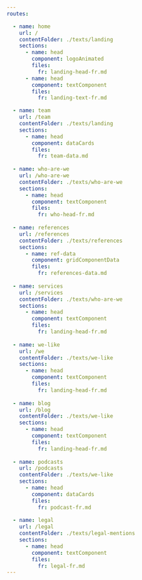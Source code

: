 ```yaml
---
routes: 

  - name: home 
    url: /
    contentFolder: ./texts/landing
    sections: 
      - name: head
        component: logoAnimated
        files:
          fr: landing-head-fr.md
      - name: head
        component: textComponent
        files:
          fr: landing-text-fr.md

  - name: team 
    url: /team
    contentFolder: ./texts/landing
    sections: 
      - name: head
        component: dataCards
        files:
          fr: team-data.md
  
  - name: who-are-we
    url: /who-are-we
    contentFolder: ./texts/who-are-we
    sections: 
      - name: head
        component: textComponent
        files:
          fr: who-head-fr.md
  
  - name: references
    url: /references
    contentFolder: ./texts/references
    sections: 
      - name: ref-data
        component: gridComponentData
        files:
          fr: references-data.md
  
  - name: services
    url: /services
    contentFolder: ./texts/who-are-we
    sections: 
      - name: head
        component: textComponent
        files:
          fr: landing-head-fr.md
  
  - name: we-like
    url: /we
    contentFolder: ./texts/we-like
    sections: 
      - name: head
        component: textComponent
        files:
          fr: landing-head-fr.md
  
  - name: blog
    url: /blog
    contentFolder: ./texts/we-like
    sections: 
      - name: head
        component: textComponent
        files:
          fr: landing-head-fr.md
  
  - name: podcasts
    url: /podcasts
    contentFolder: ./texts/we-like
    sections: 
      - name: head
        component: dataCards
        files:
          fr: podcast-fr.md
  
  - name: legal
    url: /legal
    contentFolder: ./texts/legal-mentions
    sections: 
      - name: head
        component: textComponent
        files:
          fr: legal-fr.md
--- 
```


